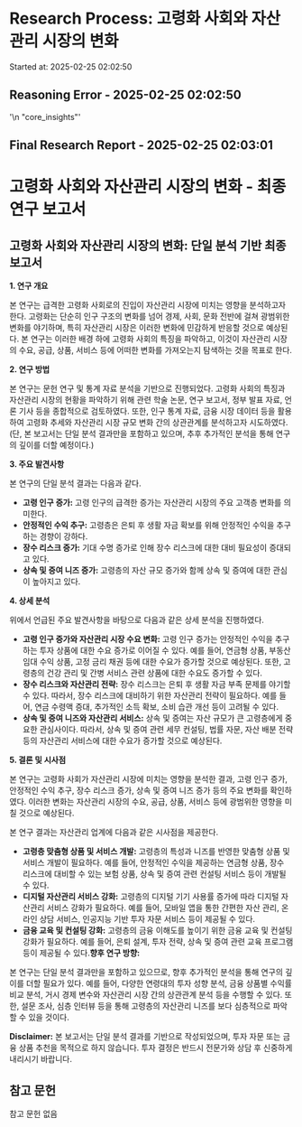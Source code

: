 # Research Process: 고령화 사회와 자산관리 시장의 변화
Started at: 2025-02-25 02:02:50


## Reasoning Error - 2025-02-25 02:02:50
'\n    "core_insights"'

## Final Research Report - 2025-02-25 02:03:01
# 고령화 사회와 자산관리 시장의 변화 - 최종 연구 보고서

## 고령화 사회와 자산관리 시장의 변화: 단일 분석 기반 최종 보고서

**1. 연구 개요**

본 연구는 급격한 고령화 사회로의 진입이 자산관리 시장에 미치는 영향을 분석하고자 한다. 고령화는 단순히 인구 구조의 변화를 넘어 경제, 사회, 문화 전반에 걸쳐 광범위한 변화를 야기하며, 특히 자산관리 시장은 이러한 변화에 민감하게 반응할 것으로 예상된다. 본 연구는 이러한 배경 하에 고령화 사회의 특징을 파악하고, 이것이 자산관리 시장의 수요, 공급, 상품, 서비스 등에 어떠한 변화를 가져오는지 탐색하는 것을 목표로 한다.

**2. 연구 방법**

본 연구는 문헌 연구 및 통계 자료 분석을 기반으로 진행되었다. 고령화 사회의 특징과 자산관리 시장의 현황을 파악하기 위해 관련 학술 논문, 연구 보고서, 정부 발표 자료, 언론 기사 등을 종합적으로 검토하였다. 또한, 인구 통계 자료, 금융 시장 데이터 등을 활용하여 고령화 추세와 자산관리 시장 규모 변화 간의 상관관계를 분석하고자 시도하였다. (단, 본 보고서는 단일 분석 결과만을 포함하고 있으며, 추후 추가적인 분석을 통해 연구의 깊이를 더할 예정이다.)

**3. 주요 발견사항**

본 연구의 단일 분석 결과는 다음과 같다.

*   **고령 인구 증가:** 고령 인구의 급격한 증가는 자산관리 시장의 주요 고객층 변화를 의미한다.
*   **안정적인 수익 추구:** 고령층은 은퇴 후 생활 자금 확보를 위해 안정적인 수익을 추구하는 경향이 강하다.
*   **장수 리스크 증가:** 기대 수명 증가로 인해 장수 리스크에 대한 대비 필요성이 증대되고 있다.
*   **상속 및 증여 니즈 증가:** 고령층의 자산 규모 증가와 함께 상속 및 증여에 대한 관심이 높아지고 있다.

**4. 상세 분석**

위에서 언급된 주요 발견사항을 바탕으로 다음과 같은 상세 분석을 진행하였다.

*   **고령 인구 증가와 자산관리 시장 수요 변화:** 고령 인구 증가는 안정적인 수익을 추구하는 투자 상품에 대한 수요 증가로 이어질 수 있다. 예를 들어, 연금형 상품, 부동산 임대 수익 상품, 고정 금리 채권 등에 대한 수요가 증가할 것으로 예상된다. 또한, 고령층의 건강 관리 및 간병 서비스 관련 상품에 대한 수요도 증가할 수 있다.
*   **장수 리스크와 자산관리 전략:** 장수 리스크는 은퇴 후 생활 자금 부족 문제를 야기할 수 있다. 따라서, 장수 리스크에 대비하기 위한 자산관리 전략이 필요하다. 예를 들어, 연금 수령액 증대, 추가적인 소득 확보, 소비 습관 개선 등이 고려될 수 있다.
*   **상속 및 증여 니즈와 자산관리 서비스:** 상속 및 증여는 자산 규모가 큰 고령층에게 중요한 관심사이다. 따라서, 상속 및 증여 관련 세무 컨설팅, 법률 자문, 자산 배분 전략 등의 자산관리 서비스에 대한 수요가 증가할 것으로 예상된다.

**5. 결론 및 시사점**

본 연구는 고령화 사회가 자산관리 시장에 미치는 영향을 분석한 결과, 고령 인구 증가, 안정적인 수익 추구, 장수 리스크 증가, 상속 및 증여 니즈 증가 등의 주요 변화를 확인하였다. 이러한 변화는 자산관리 시장의 수요, 공급, 상품, 서비스 등에 광범위한 영향을 미칠 것으로 예상된다.

본 연구 결과는 자산관리 업계에 다음과 같은 시사점을 제공한다.

*   **고령층 맞춤형 상품 및 서비스 개발:** 고령층의 특성과 니즈를 반영한 맞춤형 상품 및 서비스 개발이 필요하다. 예를 들어, 안정적인 수익을 제공하는 연금형 상품, 장수 리스크에 대비할 수 있는 보험 상품, 상속 및 증여 관련 컨설팅 서비스 등이 개발될 수 있다.
*   **디지털 자산관리 서비스 강화:** 고령층의 디지털 기기 사용률 증가에 따라 디지털 자산관리 서비스 강화가 필요하다. 예를 들어, 모바일 앱을 통한 간편한 자산 관리, 온라인 상담 서비스, 인공지능 기반 투자 자문 서비스 등이 제공될 수 있다.
*   **금융 교육 및 컨설팅 강화:** 고령층의 금융 이해도를 높이기 위한 금융 교육 및 컨설팅 강화가 필요하다. 예를 들어, 은퇴 설계, 투자 전략, 상속 및 증여 관련 교육 프로그램 등이 제공될 수 있다.**향후 연구 방향:**

본 연구는 단일 분석 결과만을 포함하고 있으므로, 향후 추가적인 분석을 통해 연구의 깊이를 더할 필요가 있다. 예를 들어, 다양한 연령대의 투자 성향 분석, 금융 상품별 수익률 비교 분석, 거시 경제 변수와 자산관리 시장 간의 상관관계 분석 등을 수행할 수 있다. 또한, 설문 조사, 심층 인터뷰 등을 통해 고령층의 자산관리 니즈를 보다 심층적으로 파악할 수 있을 것이다.

**Disclaimer:** 본 보고서는 단일 분석 결과를 기반으로 작성되었으며, 투자 자문 또는 금융 상품 추천을 목적으로 하지 않습니다. 투자 결정은 반드시 전문가와 상담 후 신중하게 내리시기 바랍니다.

## 참고 문헌
참고 문헌 없음

